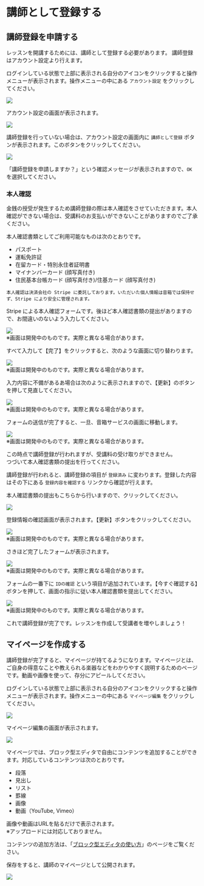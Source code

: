 # 講師として登録する

## 講師登録を申請する

レッスンを開講するためには、講師として登録する必要があります。
講師登録はアカウント設定より行えます。

ログインしている状態で上部に表示される自分のアイコンをクリックすると操作メニューが表示されます。操作メニューの中にある `アカウント設定` をクリックしてください。

![](img/menu_account.png)

アカウント設定の画面が表示されます。

![](img/member_account.png)

講師登録を行っていない場合は、アカウント設定の画面内に `講師として登録` ボタンが表示されます。このボタンをクリックしてください。

![](img/member_account_instructor.png)

「講師登録を申請しますか？」という確認メッセージが表示されますので、`OK` を選択してください。

### 本人確認

金銭の授受が発生するため講師登録の際は本人確認をさせていただきます。本人確認ができない場合は、受講料のお支払いができないことがありますのでご了承ください。

本人確認書類としてご利用可能なものは次のとおりです。

- パスポート
- 運転免許証
- 在留カード・特別永住者証明書
- マイナンバーカード (顔写真付き)
- 住民基本台帳カード (顔写真付き)/住基カード (顔写真付き)

```{note}
本人確認は決済会社の Stripe に委託しております。いただいた個人情報は音箱では保持せず、Stripe により安全に管理されます。
```

Stripe による本人確認フォームです。後ほど本人確認書類の提出がありますので、お間違いのないよう入力してください。

![](img/connect.stripe.com_setup_02.png)  
※画面は開発中のものです。実際と異なる場合があります。

すべて入力して【完了】をクリックすると、次のような画面に切り替わります。

![](img/connect.stripe.com_setup_04.png)  
※画面は開発中のものです。実際と異なる場合があります。

入力内容に不備があるあ場合は次のように表示されますので、【更新】のボタンを押して見直してください。

![](img/connect.stripe.com_setup_03.png)  
※画面は開発中のものです。実際と異なる場合があります。

フォームの送信が完了すると、一旦、音箱サービスの画面に移動します。

![](img/connect.stripe.com_setup_05.png)  
※画面は開発中のものです。実際と異なる場合があります。

この時点で講師登録が行われますが、受講料の受け取りができません。  
つづいて本人確認書類の提出を行ってください。

講師登録が行われると、講師登録の項目が `登録済み` に変わります。登録した内容はその下にある `登録内容を確認する` リンクから確認が行えます。

本人確認書類の提出もこちらから行いますので、クリックしてください。

![](img/member_account_instructor02.png)

登録情報の確認画面が表示されます。【更新】ボタンをクリックしてください。

![](img/connect.stripe.com_setup_reaccess01.png)  
※画面は開発中のものです。実際と異なる場合があります。

さきほど完了したフォームが表示されます。

![](img/connect.stripe.com_setup_reaccess02.png)  
※画面は開発中のものです。実際と異なる場合があります。

フォームの一番下に `IDの確認` という項目が追加されています。【今すぐ確認する】ボタンを押して、画面の指示に従い本人確認書類を提出してください。

![](img/connect.stripe.com_setup_ID_01.png)  
※画面は開発中のものです。実際と異なる場合があります。

これで講師登録が完了です。レッスンを作成して受講者を増やしましょう！

## マイページを作成する

講師登録が完了すると、マイページが持てるようになります。マイページとは、ご自身の得意なことや教えられる楽器などをわかりやすく説明するためのページです。動画や画像を使って、存分にアピールしてください。

ログインしている状態で上部に表示される自分のアイコンをクリックすると操作メニューが表示されます。操作メニューの中にある `マイページ編集` をクリックしてください。

![](img/menu_mypage.png)

マイページ編集の画面が表示されます。

![](img/manage_mypage_empty.png)

マイページでは、ブロック型エディタで自由にコンテンツを追加することができます。対応しているコンテンツは次のとおりです。

- 段落
- 見出し
- リスト
- 罫線
- 画像
- 動画（YouTube, Vimeo）

画像や動画はURLを貼るだけで表示されます。  
※アップロードには対応しておりません。

コンテンツの追加方法は、「[ブロック型エディタの使い方](editor)」のページをご覧ください。

保存をすると、講師のマイページとして公開されます。

![](img/manage_mypage.png)
